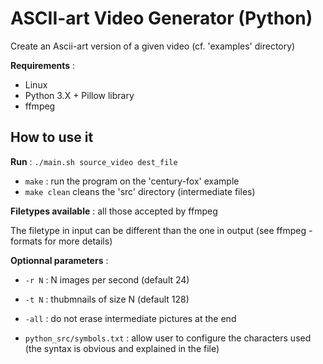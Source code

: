 ASCII-art Video Generator (Python)
==================================

Create an Ascii-art version of a given video (cf. 'examples' directory)

**Requirements** :

* Linux
* Python 3.X + Pillow library
* ffmpeg

How to use it
-------------

**Run** : `./main.sh source_video dest_file`

* `make` : run the program on the 'century-fox' example
* `make clean` cleans the 'src' directory (intermediate files)

**Filetypes available** : all those accepted by ffmpeg

The filetype in input can be different than the one in output (see ffmpeg -formats for more details)


**Optionnal parameters** :

* `-r N` : N images per second (default 24)

* `-t N` : thubmnails of size N (default 128)

* `-all` : do not erase intermediate pictures at the end

* `python_src/symbols.txt` : allow user to configure the characters used (the syntax is obvious and explained in the file)
